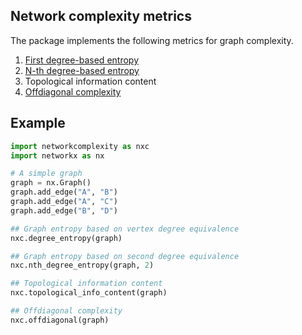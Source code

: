 
## Network complexity metrics

The package implements the following metrics for graph complexity.

1. [First degree-based entropy](https://link.springer.com/article/10.1007/s12190-018-1168-x)
2. [N-th degree-based entropy](https://link.springer.com/article/10.1007/s12190-018-1168-x)
3. Topological information content
4. [Offdiagonal complexity](https://link.springer.com/chapter/10.1007/978-0-8176-4556-4_25)

## Example

```python
import networkcomplexity as nxc
import networkx as nx

# A simple graph
graph = nx.Graph()
graph.add_edge("A", "B")
graph.add_edge("A", "C")
graph.add_edge("B", "D")

## Graph entropy based on vertex degree equivalence 
nxc.degree_entropy(graph)

## Graph entropy based on second degree equivalence
nxc.nth_degree_entropy(graph, 2)

## Topological information content
nxc.topological_info_content(graph)

## Offdiagonal complexity
nxc.offdiagonal(graph)
```